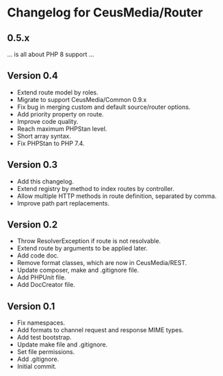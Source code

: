 # Changelog for CeusMedia/Router

## 0.5.x

... is all about PHP 8 support ...

## Version 0.4
- Extend route model by roles.
- Migrate to support CeusMedia/Common 0.9.x
- Fix bug in merging custom and default source/router options.
- Add priority property on route.
- Improve code quality.
- Reach maximum PHPStan level.
- Short array syntax.
- Fix PHPStan to PHP 7.4.

## Version 0.3
- Add this changelog.
- Extend registry by method to index routes by controller.
- Allow multiple HTTP methods in route definition, separated by comma.
- Improve path part replacements.

## Version 0.2
- Throw ResolverException if route is not resolvable.
- Extend route by arguments to be applied later.
- Add code doc.
- Remove format classes, which are now in CeusMedia/REST.
- Update composer, make and .gitignore file.
- Add PHPUnit file.
- Add DocCreator file.

## Version 0.1
- Fix namespaces.
- Add formats to channel request and response MIME types.
- Add test bootstrap.
- Update make file and .gitignore.
- Set file permissions.
- Add .gitignore.
- Initial commit.
